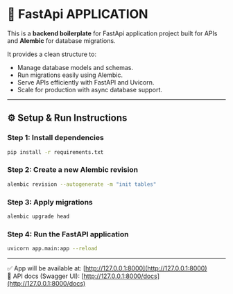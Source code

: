 # 🚀 FastApi APPLICATION

This is a **backend boilerplate** for FastApi application project built for APIs and **Alembic** for database migrations.  

It provides a clean structure to:  
- Manage database models and schemas.  
- Run migrations easily using Alembic.  
- Serve APIs efficiently with FastAPI and Uvicorn.  
- Scale for production with async database support.  

---

## ⚙️ Setup & Run Instructions

### Step 1: Install dependencies
```bash
pip install -r requirements.txt
```

### Step 2: Create a new Alembic revision
```bash
alembic revision --autogenerate -m "init tables"
```

### Step 3: Apply migrations
```bash
alembic upgrade head
```

### Step 4: Run the FastAPI application
```bash
uvicorn app.main:app --reload
```

---

✅ App will be available at: [http://127.0.0.1:8000](http://127.0.0.1:8000)  
📖 API docs (Swagger UI): [http://127.0.0.1:8000/docs](http://127.0.0.1:8000/docs)  
